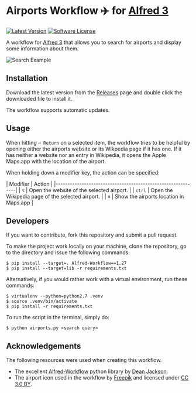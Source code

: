 # Airports Workflow ✈️ for [Alfred 3](http://www.alfredapp.com)

[![Latest Version](https://img.shields.io/github/tag/darkwinternight/alfred-airports-workflow.svg?style=flat&label=release)](https://github.com/darkwinternight/alfred-airports-workflow/tags)
[![Software License](https://img.shields.io/badge/license-MIT-brightgreen.svg?style=flat)](LICENSE.md)

A workflow for [Alfred 3](http://www.alfredapp.com) that allows you to search for airports and display some information about them.

![Search Example](resources/screencast-1-resized.gif)

## Installation

Download the latest version from the [Releases](https://github.com/darkwinternight/alfred-airports-workflow/releases) page and double click the downloaded file to install it.

The workflow supports automatic updates.

## Usage

When hitting `⏎ Return` on a selected item, the workflow tries to be helpful by opening either the airports website or its Wikpedia page if it has one. If it has neither a website nor an entry in Wikipedia, it opens the Apple Maps.app with the location of the airport.

When holding down a modifier key, the action can be specified:

| Modifier | Action                                           |
|-------------------------------------------------------------|
| `⌥`     | Open the website of the selected airport.        |
| `ctrl`   | Open the Wikipedia page of the selected airport. |
| `⌘`     | Show the airports location in Maps.app           |

## Developers

If you want to contribute, fork this repository and submit a pull request.

To make the project work locally on your machine, clone the repository, go to the directory and issue the following commands:

    $ pip install --target=. Alfred-Workflow==1.27
    $ pip install --target=lib -r requirements.txt

Alternatively, if you would rather work with a virtual environment, run these commands:

    $ virtualenv --python=python2.7 .venv
    $ source .venv/bin/activate
    $ pip install -r requirements.txt

To run the script in the terminal, simply do:

    $ python airports.py <search query>

## Acknowledgements

The following resources were used when creating this workflow.

* The excellent [Alfred-Workflow](https://github.com/deanishe/alfred-workflow) python library by [Dean Jackson](https://github.com/deanishe).
* The airport icon used in the workflow by [Freepik](http://www.freepik.com) and licensed under [CC 3.0 BY](http://creativecommons.org/licenses/by/3.0/).

